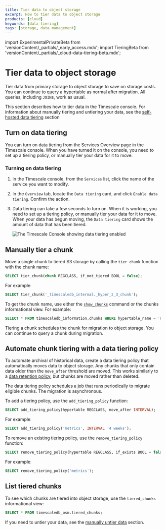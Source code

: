 ```yaml
---
title: Tier data to object storage
excerpt: How to tier data to object storage
products: [cloud]
keywords: [data tiering]
tags: [storage, data management]
---
```


import ExperimentalPrivateBeta from 'versionContent/_partials/_early_access.mdx';
import TieringBeta from 'versionContent/_partials/_cloud-data-tiering-beta.mdx';

# Tier data to object storage

Tier data from primary storage to object storage to save on storage costs. You
can continue to query a hypertable as normal after migration. All queries,
including `JOIN`s, work as usual.

This section describes how to tier data in the Timescale console. For
information about manually tiering and untiering your data, see the
[self-hosted data tiering][self-hosted-data-tiering] section

## Turn on data tiering

You can turn on data tiering from the Services Overview page in the Timescale
console. When you have turned it on the console, you need to set up a tiering
policy, or manually tier your data for it to move.

<Procedure>

### Turning on data tiering

1.  In the Timescale console, from the `Services` list, click the name of
    the service you want to modify.
1.  In the `Overview` tab, locate the `Data tiering` card, and click
    `Enable data tiering`. Confirm the action.
1.  Data tiering can take a few seconds to turn on. When it is working, you
    need to set up a tiering policy, or manually tier your data for it to move.
    When your data has begun moving, the `Data tiering` card shows the amount of
    data that has been tiered.

    <img class="main-content__illustration"
    src="FIXME"
    width={1375} height={944}
    alt="The Timescale Console showing data tiering enabled" />

</Procedure>

## Manually tier a chunk

Move a single chunk to tiered S3 storage by calling the `tier_chunk` function
with the chunk name:

```sql
SELECT tier_chunk(chunk REGCLASS, if_not_tiered BOOL = false);
```

For example:

```sql
SELECT tier_chunk('_timescaledb_internal._hyper_2_3_chunk');
```

To get the chunk name, use either the [`show_chunks`][show_chunks] command or
the chunks informational view. For example:

```sql
SELECT * FROM timescaledb_information.chunks WHERE hypertable_name = 'metrics';
```

Tiering a chunk schedules the chunk for migration to object storage. You can
continue to query a chunk during migration.

## Automate chunk tiering with a data tiering policy

To automate archival of historical data, create a data tiering policy that
automatically moves data to object storage. Any chunks that only contain data
older than the `move_after` threshold are moved. This works similarly to a
[data retention policy][data-retention], but chunks are moved rather than deleted.

The data tiering policy schedules a job that runs periodically to migrate
eligible chunks. The migration is asynchronous.

To add a tiering policy, use the `add_tiering_policy` function:

```sql
SELECT add_tiering_policy(hypertable REGCLASS, move_after INTERVAL);
```

For example:

```sql
SELECT add_tiering_policy('metrics', INTERVAL '4 weeks');
```

To remove an existing tiering policy, use the `remove_tiering_policy` function:

```sql
SELECT remove_tiering_policy(hypertable REGCLASS, if_exists BOOL = false);
```

For example:

```sql
SELECT remove_tiering_policy('metrics');
```

## List tiered chunks

To see which chunks are tiered into object storage, use the `tiered_chunks`
informational view:

```sql
SELECT * FROM timescaledb_osm.tiered_chunks;
```

If you need to untier your data, see the
[manually untier data][untier-data] section.

[self-hosted-data-tiering]: /self-hosted/:currentVersion:/data-tiering/
[untier-data]: /self-hosted/:currentVersion:/data-tiering/manually-untier-data/
[data-retention]: /use-timescale/:currentVersion:/data-retention/
[show_chunks]: /api/:currentVersion:/hypertable/show_chunks/
